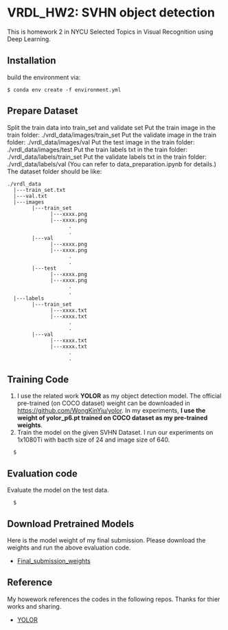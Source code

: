 # VRDL_HW2: SVHN object detection
This is homework 2 in NYCU Selected Topics in Visual Recognition using Deep Learning.

## Installation
build the environment via:
```
$ conda env create -f environment.yml
```

## Prepare Dataset
Split the train data into train_set and validate set
Put the train image in the train folder: ./vrdl_data/images/train_set
Put the validate image in the train folder: ./vrdl_data/images/val
Put the test image in the train folder: ./vrdl_data/images/test
Put the train labels txt in the train folder: ./vrdl_data/labels/train_set
Put the validate labels txt in the train folder: ./vrdl_data/labels/val
(You can refer to data_preparation.ipynb for details.)
The dataset folder should be like:
```
./vrdl_data
  |---train_set.txt
  |---val.txt
  |---images
        |---train_set
              |---xxxx.png
              |---xxxx.png
                    .
                    .
        |---val        
              |---xxxx.png
              |---xxxx.png
                    .
                    .
        |---test        
              |---xxxx.png
              |---xxxx.png
                    .
                    .
  |---labels
        |---train_set
              |---xxxx.txt
              |---xxxx.txt
                    .
                    .
        |---val        
              |---xxxx.txt
              |---xxxx.txt
                    .
                    .
```

## Training Code
1. I use the related work **YOLOR** as my object detection model. The official pre-trained (on COCO dataset) weight can be downloaded in https://github.com/WongKinYiu/yolor. In my experiments, **I use the weight of yolor_p6.pt trained on COCO dataset as my pre-trained weights**.
2. Train the model on the given SVHN Dataset. I run our experiments on 1x1080Ti with bacth size of 24 and image size of 640.
```
  $ 
```

## Evaluation code
Evaluate the model on the test data.
```
  $ 
```

## Download Pretrained Models
Here is the model weight of my final submission. Please download the weights and run the above evaluation code.
+ [Final_submission_weights]()

## Reference
My howework references the codes in the following repos. Thanks for thier works and sharing.
+ [YOLOR](https://github.com/WongKinYiu/yolor)

